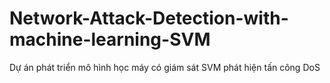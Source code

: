 # Network-Attack-Detection-with-machine-learning-SVM
Dự án phát triển mô hình học máy có giám sát SVM phát hiện tấn công DoS
